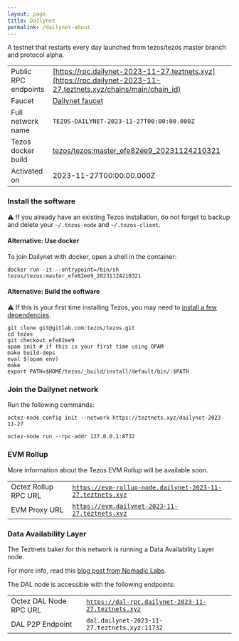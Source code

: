 ```yaml
---
layout: page
title: Dailynet
permalink: /dailynet-about
---
```


A testnet that restarts every day launched from tezos/tezos master branch and protocol alpha.

| | |
|-------|---------------------|
| Public RPC endpoints | [https://rpc.dailynet-2023-11-27.teztnets.xyz](https://rpc.dailynet-2023-11-27.teztnets.xyz/chains/main/chain_id)<br/> |
| Faucet | [Dailynet faucet](https://faucet.dailynet-2023-11-27.teztnets.xyz) |
| Full network name | `TEZOS-DAILYNET-2023-11-27T00:00:00.000Z` |
| Tezos docker build | [tezos/tezos:master_efe82ee9_20231124210321](https://hub.docker.com/r/tezos/tezos/tags?page=1&ordering=last_updated&name=master_efe82ee9_20231124210321) |
| Activated on | 2023-11-27T00:00:00.000Z |





### Install the software

⚠️  If you already have an existing Tezos installation, do not forget to backup and delete your `~/.tezos-node` and `~/.tezos-client`.



#### Alternative: Use docker

To join Dailynet with docker, open a shell in the container:

```
docker run -it --entrypoint=/bin/sh tezos/tezos:master_efe82ee9_20231124210321
```

#### Alternative: Build the software

⚠️  If this is your first time installing Tezos, you may need to [install a few dependencies](https://tezos.gitlab.io/introduction/howtoget.html#setting-up-the-development-environment-from-scratch).

```
git clone git@gitlab.com:tezos/tezos.git
cd tezos
git checkout efe82ee9
opam init # if this is your first time using OPAM
make build-deps
eval $(opam env)
make
export PATH=$HOME/tezos/_build/install/default/bin/:$PATH
```

### Join the Dailynet network

Run the following commands:

```
octez-node config init --network https://teztnets.xyz/dailynet-2023-11-27

octez-node run --rpc-addr 127.0.0.1:8732
```


### EVM Rollup

More information about the Tezos EVM Rollup will be available soon.

| | |
|-------|---------------------|
| Octez Rollup RPC URL | [`https://evm-rollup-node.dailynet-2023-11-27.teztnets.xyz`](https://evm-rollup-node.dailynet-2023-11-27.teztnets.xyz/global/block/head) |
| EVM Proxy URL | [`https://evm.dailynet-2023-11-27.teztnets.xyz`](https://evm.dailynet-2023-11-27.teztnets.xyz) |




### Data Availability Layer

The Teztnets baker for this network is running a Data Availability Layer node.

For more info, read this [blog post from Nomadic Labs](https://research-development.nomadic-labs.com/data-availability-layer-tezos.html).

The DAL node is accessible with the following endpoints:

| | |
|-------|---------------------|
| Octez DAL Node RPC URL | [`https://dal-rpc.dailynet-2023-11-27.teztnets.xyz`](https://dal-rpc.dailynet-2023-11-27.teztnets.xyz) |
| DAL P2P Endpoint | `dal.dailynet-2023-11-27.teztnets.xyz:11732` |




